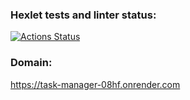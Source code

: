 ### Hexlet tests and linter status:
[![Actions Status](https://github.com/i-pichurov/python-project-52/actions/workflows/hexlet-check.yml/badge.svg)](https://github.com/i-pichurov/python-project-52/actions)

### Domain:
https://task-manager-08hf.onrender.com